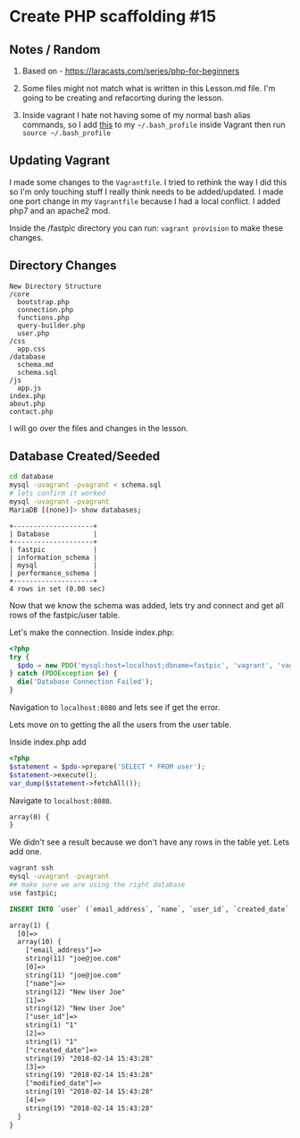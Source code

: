 # Create PHP scaffolding #15

## Notes / Random
1. Based on - https://laracasts.com/series/php-for-beginners
2. Some files might not match what is written in this Lesson.md file. I'm going to be creating and refacorting during the lesson.

3. Inside vagrant I hate not having some of my normal bash alias commands, so I add [this](https://gist.github.com/cancerimex/644c713f3e23db8d13afdb83c06c056c) to my `~/.bash_profile` inside Vagrant then run `source ~/.bash_profile`

## Updating Vagrant
I made some changes to the `Vagrantfile`. I tried to rethink the way I did this so I'm only touching stuff I really think needs to be added/updated. I made one port change in my `Vagrantfile` because I had a local conflict. I added php7 and an apache2 mod.

Inside the /fastpic directory you can run: `vagrant provision` to make these changes.

## Directory Changes

```
New Directory Structure
/core
  bootstrap.php
  connection.php
  functions.php
  query-builder.php
  user.php
/css
  app.css
/database
  schema.md
  schema.sql
/js
  app.js
index.php
about.php
contact.php
```

I will go over the files and changes in the lesson.

## Database Created/Seeded

```bash
cd database
mysql -uvagrant -pvagrant < schema.sql
# lets confirm it worked
mysql -uvagrant -pvagrant
MariaDB [(none)]> show databases;
```
```
+--------------------+
| Database           |
+--------------------+
| fastpic            |
| information_schema |
| mysql              |
| performance_schema |
+--------------------+
4 rows in set (0.00 sec)
```
Now that we know the schema was added, lets try and connect and get all rows of the fastpic/user table.

Let's make the connection. Inside index.php:
```php
<?php
try {
  $pdo = new PDO('mysql:host=localhost;dbname=fastpic', 'vagrant', 'vagrant');
} catch (PDOException $e) {
  die('Database Connection Failed');
}
```

Navigation to `localhost:8080` and lets see if get the error.

Lets move on to getting the all the users from the user table.

Inside index.php add
```php
<?php
$statement = $pdo->prepare('SELECT * FROM user');
$statement->execute();
var_dump($statement->fetchAll());
```
Navigate to `localhost:8080`.
```html
array(0) {
}
```
We didn't see a result because we don't have any rows in the table yet. Lets add one.
```bash
vagrant ssh
mysql -uvagrant -pvagrant
## make sure we are using the right database
use fastpic;
```
```sql
INSERT INTO `user` (`email_address`, `name`, `user_id`, `created_date`, `modified_date`) VALUES ('joe@joe.com', 'New User Joe', 1, now(), now());
```
```html
array(1) {
  [0]=>
  array(10) {
    ["email_address"]=>
    string(11) "joe@joe.com"
    [0]=>
    string(11) "joe@joe.com"
    ["name"]=>
    string(12) "New User Joe"
    [1]=>
    string(12) "New User Joe"
    ["user_id"]=>
    string(1) "1"
    [2]=>
    string(1) "1"
    ["created_date"]=>
    string(19) "2018-02-14 15:43:28"
    [3]=>
    string(19) "2018-02-14 15:43:28"
    ["modified_date"]=>
    string(19) "2018-02-14 15:43:28"
    [4]=>
    string(19) "2018-02-14 15:43:28"
  }
}
```
